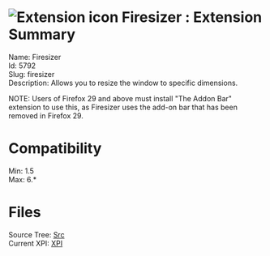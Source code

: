 # ![Extension icon](https://addons.thunderbird.net/static/img/addon-icons/default-64.png) Firesizer : Extension Summary

Name: Firesizer  
Id: 5792  
Slug: firesizer  
Description: Allows you to resize the window to specific dimensions.

NOTE: Users of Firefox 29 and above must install "The Addon Bar" extension to use this, as Firesizer uses the add-on bar that has been removed in Firefox 29.
  

# Compatibility
Min: 1.5  
Max: 6.*  

# Files

Source Tree: [Src](C:/Dev/Thunderbird/ThunderKdB/xall/xOther/5792-firesizer/src)  
Current XPI: [XPI](C:/Dev/Thunderbird/ThunderKdB/xall/xOther/5792-firesizer/xpi)  



